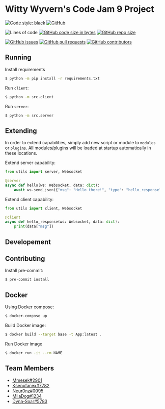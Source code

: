 # Witty Wyvern's Code Jam 9 Project
[![Code style: black](https://img.shields.io/badge/code%20style-black-000000.svg)](https://github.com/psf/black)
[![GitHub](https://img.shields.io/github/license/Mmesek/Code-Jam-9)](../../LICENSE.md)

![Lines of code](https://img.shields.io/tokei/lines/github/Mmesek/Code-Jam-9?style=plastic)
[![GitHub code size in bytes](https://img.shields.io/github/languages/code-size/Mmesek/Code-Jam-9)]()
[![GitHub repo size](https://img.shields.io/github/repo-size/Mmesek/Code-Jam-9)]()

[![GitHub issues](https://img.shields.io/github/issues/Mmesek/Code-Jam-9)](../../issues)
[![GitHub pull requests](https://img.shields.io/github/issues-pr/Mmesek/Code-Jam-9)](../../pulls)
[![GitHub contributors](https://img.shields.io/github/contributors/Mmesek/Code-Jam-9)](../../graphs/contributors)

## Running
Install requirements
```sh
$ python -m pip install -r requirements.txt
```

Run `client`:
```sh
$ python -m src.client
```

Run `server`:
```sh
$ python -m src.server
```

## Extending
In order to extend capabilities, simply add new script or module to `modules` or `plugins`. All modules/plugins will be loaded at startup automatically in these locations.

Extend server capability:
```python
from utils import server, Websocket

@server
async def hello(ws: Websocket, data: dict):
    await ws.send_json({"msg": "Hello there!", "type": "hello_response"})
```

Extend client capability:
```python
from utils import client, Websocket

@client
async def hello_response(ws: Websocket, data: dict):
    print(data["msg"])
```

## Developement

## Contributing
Install pre-commit:
```sh
$ pre-commit install
```

## Docker
Using Docker compose:
```sh
$ docker-compose up
```

Build Docker image:
```sh
$ docker build --target base -t App:latest .
```

Run Docker image
```sh
$ docker run -it --rm NAME
```

## Team Members
- [Mmesek#2901](https://github.com/Mmesek)
- [Ksenofanex#7782](https://github.com/Ksenofanex)
- [Neur0nz#0095](https://github.com/Neur0nz)
- [MilaDog#1234](https://github.com/MilaDog)
- [Dyna-Soar#5783](https://github.com/Dyna-Soar)
